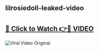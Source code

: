 ## lilrosiedoll-leaked-video 

# <h2><a href="http://freeplayer.one?title=lilrosiedoll-leaked-video&ref=21J">🔗 Click to Watch 👉🔴 VIDEO</a></h2>

<a href="http://freeplayer.one?title=lilrosiedoll-leaked-video&ref=21J" rel="nofollow" data-target="animated-image.originalLink"><img src="https://i.ibb.co.com/xMMVF88/686577567.gif" alt="Viral Video Original" style="max-width: 100%; display: inline-block;" data-target="animated-image.originalImage"></a>

